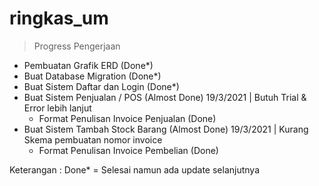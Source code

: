 # ringkas_um

> Progress Pengerjaan

-   Pembuatan Grafik ERD (Done\*)
-   Buat Database Migration (Done\*)
-   Buat Sistem Daftar dan Login (Done\*)
-   Buat Sistem Penjualan / POS (Almost Done) 19/3/2021 | Butuh Trial & Error lebih lanjut
    -   Format Penulisan Invoice Penjualan (Done)
-   Buat Sistem Tambah Stock Barang (Almost Done) 19/3/2021 | Kurang Skema pembuatan nomor invoice
    -   Format Penulisan Invoice Pembelian (Done)

Keterangan :
Done\* = Selesai namun ada update selanjutnya
